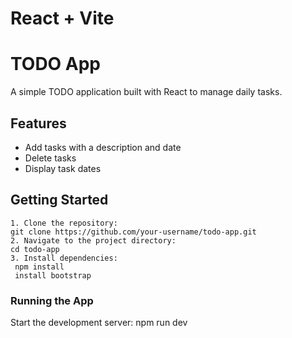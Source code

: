 # React + Vite

# TODO App

A simple TODO application built with React to manage daily tasks.

## Features
- Add tasks with a description and date
- Delete tasks
- Display task dates
## Getting Started
    1. Clone the repository:
    git clone https://github.com/your-username/todo-app.git
    2. Navigate to the project directory:
    cd todo-app
    3. Install dependencies:
     npm install
     install bootstrap
    

### Running the App
Start the development server:
npm run dev




